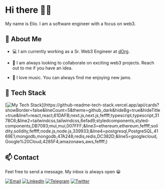 # Hi there 👋🏽

My name is Elio. I am a software engineer with a focus on web3.

## 💭 About Me

- 💻 I am currently working as a Sr. Web3 Engineer at [dOrg](https://dorg.tech).

- 🧠 I am always looking to collaborate on exciting web3 projects. Reach out to me if you have an idea.

- 🎵 I love music. You can always find me enjoying new jams.

## 🧪 Tech Stack

[![My Tech Stack](https://github-readme-tech-stack.vercel.app/api/cards?showBorder=false&lineCount=5&theme=github_dark&hideBg=true&hideTitle=true&lineHeight=5&gap=5&line1=react,react,61DAFB;next.js,next.js,feffff;typescript,typescript,3178C6;&line2=tailwindcss,tailwindcss,6efad9;styledcomponents,styled_components,DB7093;mui,mui,007FFF;&line3=ethereum,ethereum,feffff;solidity,solidity,feffff;node.js,node.js,339933;&line4=postgresql,PostgreSQL,4169E1;mongodb,mongodb,47A248;redis,redis,DC382D;&line5=googlecloud,Google%20Cloud,4285F4;amazonaws,aws,feffff;)](https://github-readme-tech-stack.vercel.app/api/cards?showBorder=false&lineCount=5&theme=github_dark&hideBg=true&hideTitle=true&line1=react,react,61DAFB;next.js,next.js,feffff;typescript,typescript,3178C6;&line2=tailwindcss,tailwindcss,6efad9;styledcomponents,styled-components,DB7093;mui,mui,007FFF;&line3=ethereum,ethereum,feffff;solidity,solidity,feffff;node.js,node.js,339933;&line4=postgresql,PostgreSQL,4169E1;mongodb,mongodb,47A248;redis,redis,DC382D;&line5=googlecloud,Google%20Cloud,4285F4;amazonaws,aws,feffff;)

## 📫 Contact

Feel free to send a message. My inbox is always open 😀

[![Email](https://img.shields.io/badge/Gmail-D14836?style=for-the-badge&logo=gmail&logoColor=white)](mailto:eliobricenov@gmail.com)
[![LinkedIn](https://img.shields.io/badge/LinkedIn-0077B5?style=for-the-badge&logo=linkedin&logoColor=white)](https://www.linkedin.com/in/eliobricenov/)
[![Telegram](https://img.shields.io/badge/Telegram-2CA5E0?style=for-the-badge&logo=telegram&logoColor=white)](https://t.me/eliobricenov)
[![Twitter](https://img.shields.io/badge/Twitter-1DA1F2?style=for-the-badge&logo=twitter&logoColor=white)](https://twitter.com/ethlio)
